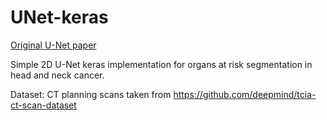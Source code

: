 # UNet-keras
[Original U-Net paper](https://arxiv.org/pdf/1505.04597.pdf)

Simple 2D U-Net keras implementation for organs at risk segmentation in head and neck cancer.

Dataset: CT planning scans taken from https://github.com/deepmind/tcia-ct-scan-dataset

